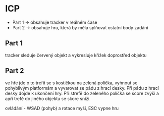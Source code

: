 # ICP


- Part 1 -> obsahuje tracker v reálném čase
- Part 2 -> obsahuje hru, která by měla splňovat ostatní body zadání



## Part 1
tracker sleduje červený objekt a vykresluje křížek doprostřed objektu


## Part 2

ve hře jde o to trefit se s kostičkou na zelená políčka, vyhnout se pohyblivým platformám a vyvarovat se pádu z hrací desky. Při pádu z hrací desky dojde k ukončení hry. Při strefě do zeleného políčka se score zvýší a apři trefě do jiného objektu se skore sníží.



ovládání - WSAD (pohyb) a rotace myší, ESC vypne hru


